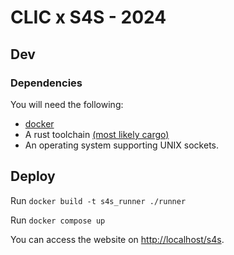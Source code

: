 # CLIC x S4S - 2024

## Dev

### Dependencies

You will need the following:

- [docker](https://www.docker.com/get-started/)
- A rust toolchain [(most likely cargo)](https://github.com/rust-lang/cargo)
- An operating system supporting UNIX sockets.

## Deploy

Run `docker build -t s4s_runner ./runner`

Run `docker compose up`

You can access the website on <http://localhost/s4s>.
